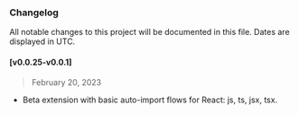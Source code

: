 ### Changelog

All notable changes to this project will be documented in this file. Dates are displayed in UTC.

#### [v0.0.25-v0.0.1]

> February 20, 2023

- Beta extension with basic auto-import flows for React: js, ts, jsx, tsx.
